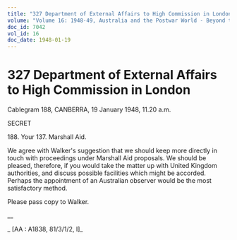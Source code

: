 ```yaml
---
title: "327 Department of External Affairs to High Commission in London"
volume: "Volume 16: 1948-49, Australia and the Postwar World - Beyond the Region"
doc_id: 7042
vol_id: 16
doc_date: 1948-01-19
---
```


# 327 Department of External Affairs to High Commission in London

Cablegram 188, CANBERRA, 19 January 1948, 11.20 a.m.

SECRET

188\. Your 137. Marshall Aid.

We agree with Walker's suggestion that we should keep more directly in touch with proceedings under Marshall Aid proposals. We should be pleased, therefore, if you would take the matter up with United Kingdom authorities, and discuss possible facilities which might be accorded. Perhaps the appointment of an Australian observer would be the most satisfactory method.

Please pass copy to Walker.

__

_ [AA : A1838, 81/3/1/2, I]_
